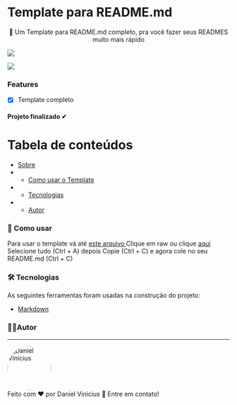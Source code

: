 <h1> Template para README.md </h1>
 <p id="sobre" align="center">
🎢 Um Template para README.md completo, pra você fazer seus READMES muito mais rápido

![](https://img.shields.io/badge/license-MIT-green)

![](https://img.shields.io/badge/languege-Portuguese-yellow)


### Features 
- [x] Template completo

<h4  align="left">
Projeto finalizado ✔
</h4>

Tabela de conteúdos 
================= 
<!--ts-->
 * [Sobre](#sobre) 
 * * [Como usar o Template](#template)
 * * [Tecnologias](#tecnologias)
 *  * [Autor](#autor)
 <!--te-->
 
  ### 🎨 Como usar<a id="template"></a>
 Para usar o template vá até <a href="https://github.com/Daniel-Vinicius/Template-para-README.md/blob/master/Template.md"> este arquivo </a>
 Clique em raw ou clique <a href="https://raw.githubusercontent.com/Daniel-Vinicius/Template-para-README.md/master/Template.md"> aqui </a>
 Selecione tudo (Ctrl + A) depois Copie (Ctrl + C) e agora cole no seu README.md (Ctrl + C)
 

### 🛠 Tecnologias<a id="tecnologias"></a>
 As seguintes ferramentas foram usadas na construção do projeto:
  - [Markdown](https://www.markdownguide.org/)


### 👨‍💻Autor <a id="autor"> </a>

---
<a href="https://github.com/Daniel-Vinicius" style="text-decoration: none;">
<img style="border-radius: 50%;" src="https://avatars3.githubusercontent.com/u/66279500?s=460&u=2978b74f2bfcfec553cdd62c2cf15a0eca6652a3&v=4" width="100px;"  alt="Daniel Vinícius"/>

<br />
<span> Feito com ❤️ por Daniel Vinícius 👋 Entre em contato! </span> 
</a> 

